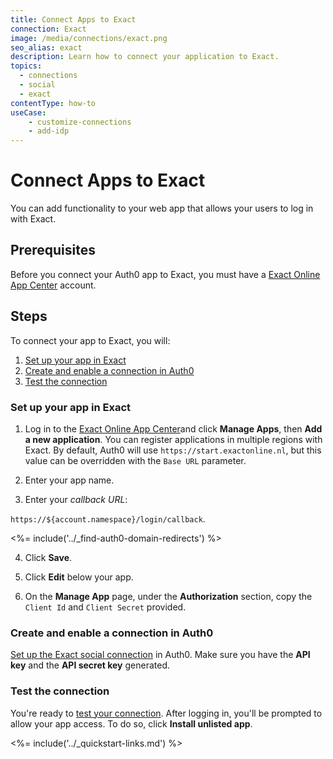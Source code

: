 ```yaml
---
title: Connect Apps to Exact
connection: Exact
image: /media/connections/exact.png
seo_alias: exact
description: Learn how to connect your application to Exact.
topics:
  - connections
  - social
  - exact
contentType: how-to
useCase:
    - customize-connections
    - add-idp
---
```


# Connect Apps to Exact

You can add functionality to your web app that allows your users to log in with Exact. 

## Prerequisites

Before you connect your Auth0 app to Exact, you must have a [Exact Online App Center](https://apps.exactonline.com/) account.

## Steps

To connect your app to Exact, you will:

1. [Set up your app in Exact](#set-up-your-app-in-exact)
2. [Create and enable a connection in Auth0](#create-and-enable-a-connection-in-auth0)
3. [Test the connection](#test-the-connection)

### Set up your app in Exact

1. Log in to the [Exact Online App Center](https://apps.exactonline.com/)and click **Manage Apps**, then **Add a new application**. You can register applications in multiple regions with Exact. By default, Auth0 will use `https://start.exactonline.nl`, but this value can be overridden with the `Base URL` parameter.

2. Enter your app name.

3. Enter your <dfn data-key="callback">callback URL</dfn>: 

  `https://${account.namespace}/login/callback`.

<%= include('../_find-auth0-domain-redirects') %>

4. Click **Save**.

5. Click **Edit** below your app. 

6. On the **Manage App** page, under the **Authorization** section, copy the `Client Id` and `Client Secret` provided.

### Create and enable a connection in Auth0

[Set up the Exact social connection](/dashboard/guides/connections/set-up-connections-social) in Auth0. Make sure you have the **API key** and the **API secret key** generated.

### Test the connection

You're ready to [test your connection](/dashboard/guides/connections/test-connections-social). After logging in, you'll be prompted to allow your app access. To do so, click **Install unlisted app**.

<%= include('../_quickstart-links.md') %>
